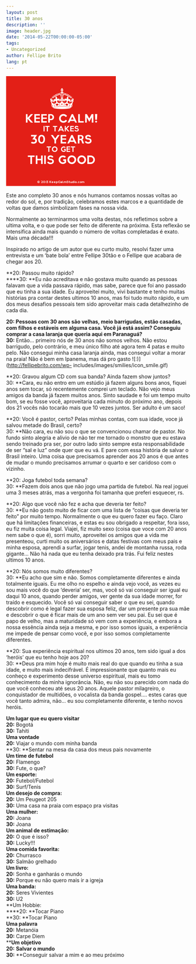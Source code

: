 ```yaml
---
layout: post
title: 30 anos
description: ''
image: header.jpg
date: '2014-05-22T00:00:00-05:00'
tags:
- Uncategorized
author: Fellipe Brito
lang: pt
---
```


[![kcs_b880b6e5](/img/posts/2014/05/kcs_b880b6e5.png)](/img/posts/2014/05/kcs_b880b6e5.png)

Este ano completo 30 anos e nós humanos contamos nossas voltas ao redor do
sol, e, por tradição, celebramos estes marcos e a quantidade de voltas que
damos simbolizam fases na nossa vida.

Normalmente ao terminarmos uma volta destas, nós refletimos sobre a ultima
volta, e o que pode ser feito de diferente na próxima. Esta reflexão se
intensifica ainda mais quando o número de voltas completadas é exato. Mais uma
década!!!

Inspirado no artigo de um autor que eu curto muito, resolvi fazer uma
entrevista e um ‘bate bola’ entre Fellipe 30tão e o Fellipe que acabara de
chegar aos 20.

**20: Passou muito rápido?  
****30: **Eu não acreditava e não gostava muito quando as pessoas falavam que
a vida passava rápido, mas sabe, parece que foi ano passado que eu tinha a sua
idade. Eu aproveitei muito, vivi bastante e tenho muitas histórias pra contar
destes ultimos 10 anos, mas foi tudo muito rápido, e um dos meus desafios
pessoais tem sido aproveitar mais cada detalhezinho de cada dia.

**20: Pessoas com 30 anos são velhas, meio barrigudas, estão casadas, com
filhos e estáveis em alguma casa. Você já está assim? Conseguiu comprar a casa
laranja que queria aqui em Paranaguá?  
30:** Então… primeiro nós de 30 anos não somos velhos. Não estou barrigudo,
pelo contrário, e meu único filho até agora tem 4 patas e muito pelo. Não
consegui minha casa laranja ainda, mas consegui voltar a morar na praia! Não é
bem em Ipanema, mas dá pro gasto ![:\)](http://fellipebrito.com/wp-
includes/images/smilies/icon_smile.gif)

**20: Gravou algum CD com sua banda? Ainda fazem show juntos?  
30: **Cara, eu não entro em um estúdio já fazem alguns bons anos, fiquei anos
sem tocar, só recentemente comprei um teclado. Não vejo meus amigos da banda
já fazem muitos anos. Sinto saudade e foi um tempo muito bom, se eu fosse
você, aproveitaria cada minuto do próximo ano, depois dos 21 vocês não tocarão
mais que 10 vezes juntos. Ser adulto é um saco!

**20: Você é pastor, certo? Pelas minhas contas, com sua idade, voce já salvou
metade do Brasil, certo?  
30: **Não cara, eu não sou o que se convencionou chamar de pastor. No fundo
sinto alegria e alivio de não ter me tornado o monstro que eu estava sendo
treinado pra ser, por outro lado sinto sempre esta responsabilidade de ser
“sal e luz” onde quer que eu vá. E pare com essa história de salvar o Brasil
inteiro. Uma coisa que precisamos aprender aos 20 anos é que antes de mudar o
mundo precisamos arrumar o quarto e ser caridoso com o vizinho.

**20: Joga futebol toda semana?  
30: **Fazem dois anos que não jogo uma partida de futebol. Na real joguei uma
3 meses atrás, mas a vergonha foi tamanha que preferi esquecer, rs.

**20: Algo que você não fez e acha que deveria ter feito?  
30: **Eu não gosto muito de ficar com uma lista de “coisas que deveria ter
feito” por muito tempo. Normalmente o que eu quero fazer eu faço. Claro que há
limitações financeiras, e estas eu sou obrigado a respeitar, fora isso, eu fiz
muita coisa legal. Viajei, fiz muito sexo (coisa que voce com 20 anos nem sabe
o que é), sorri muito, aproveitei os amigos que a vida me presenteou, curti
muito os aniversários e datas festivas com meus pais e minha esposa, aprendi a
surfar, jogar tenis, andei de montanha russa, roda gigante… Não há nada que eu
tenha deixado pra trás. Fui feliz nestes ultimos 10 anos.

**20: Nós somos muito diferentes?  
30: **Eu acho que sim e não. Somos completamente diferentes e ainda totalmente
iguais. Eu me olho no espelho e ainda vejo você, as vezes eu sou mais você do
que ‘deveria’ ser, mas, você só vai conseguir ser igual eu daqui 10 anos,
quando perder amigos, ver gente da sua idade morrer, for traído e esquecido.
Você só vai conseguir saber o que eu sei, quando descobrir como é legal fazer
sua esposa feliz, dar um presente pra sua mãe e descobrir o que é ficar mais
de um ano sem ver seu pai. Eu sei que é papo de velho, mas a maturidade só vem
com a experiência, e embora a nossa essência ainda seja a mesma, e por isso
somos iguais, a experiência me impede de pensar como você, e por isso somos
completamente diferentes.

**20: Sua experiência espiritual nos ultimos 20 anos, tem sido igual a dos
‘heróis’ que eu tenho hoje aos 20?  
30: **Deus pra mim hoje é muito mais real do que quando eu tinha a sua idade,
e muito mais indecifrável. É impressionante que quanto mais eu conheço e
experimento desse universo espiritual, mais eu tomo conhecimento da minha
ignorância. Não, eu não sou parecido com nada do que você conheceu até seus 20
anos. Aquele pastor milagreiro, o conquistador de multidões, o vocalista da
banda gospel…. estes caras que você tanto admira, não… eu sou completamente
diferente, e tenho novos heróis.

**Um lugar que eu quero visitar**  
**20:** Bogotá  
**30:** Tahiti  
**Uma vontade**  
**20:** Viajar o mundo com minha banda  
**30: **Sentar na mesa da casa dos meus pais novamente  
**Um time de futebol**  
**20:** Flamengo  
**30:** Fute, o que?  
**Um esporte:**  
**20:** Futebol/Futebol  
**30:** Surf/Tenis  
**Um desejo de compra:**  
**20:** Um Peugeot 205  
**30:** Uma casa na praia com espaço pra visitas  
**Uma mulher:**  
**20:** Joana  
**30:** Joana  
**Um animal de estimação:**  
**20:** O que é isso?  
**30:** Lucky!!!  
**Uma comida favorita:**  
**20:** Churrasco  
**30:** Salmão grelhado  
**Um livro:  
20:** Sonha e ganharás o mundo  
**30:** Porque eu não quero mais ir a igreja  
**Uma banda:  
20:** Seres Vivientes  
**30:** U2  
**Um Hobbie:  
****20: **Tocar Piano  
**30: **Tocar Piano  
**Uma palavra**  
**20:** Metanóia  
**30:** Carpe Diem  
****Um objetivo**  
**20:** **Salvar o mundo**  
**30:** **Conseguir salvar a mim e ao meu próximo

